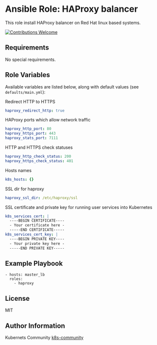 Ansible Role: HAProxy balancer
==============================

This role install HAProxy balancer on Red Hat linux based systems.

[![Contributions Welcome](https://img.shields.io/badge/contributions-welcome-brightgreen.svg?style=flat)](https://github.com/k8s-community/cluster-deploy/issues)

Requirements
------------

No special requirements.


Role Variables
--------------

Available variables are listed below, along with default values (see `defaults/main.yml`):


Redirect HTTP to HTTPS
```yaml
haproxy_redirect_http: true
```

HAProxy ports which allow network traffic
```yaml
haproxy_http_port: 80
haproxy_https_port: 443
haproxy_stats_port: 7111
```

HTTP and HTTPS check statuses
```yaml
haproxy_http_check_status: 200
haproxy_https_check_status: 401
```

Hosts names
```yaml
k8s_hosts: {}
```

SSL dir for haproxy 
```yaml
haproxy_ssl_dir: /etc/haproxy/ssl
```

SSL certificate and private key for running user services into Kubernetes
```yaml
k8s_services_cert: |
  ----BEGIN CERTIFICATE----
  - Your certificate here -
  -----END CERTIFICATE-----
k8s_services_cert_key: |
  ----BEGIN PRIVATE KEY----
  - Your private key here -
  -----END PRIVATE KEY-----
```


Example Playbook
----------------

    - hosts: master_lb
      roles:
        - haproxy

License
-------

MIT

Author Information
------------------

Kubernets Community [k8s-community](https://github.com/k8s-community)
